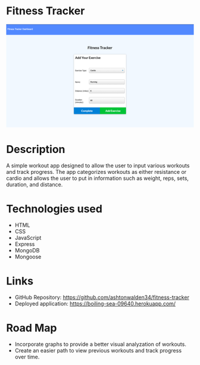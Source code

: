 # Fitness Tracker

![Image of the fitness tracker cardio input](./assets/fitness-tracker-ss.png)

# Description
A simple workout app designed to allow the user to input various workouts and track progress. The app categorizes workouts as either resistance or cardio and allows the user to put in information such as weight, reps, sets, duration, and distance.


# Technologies used
- HTML
- CSS
- JavaScript
- Express
- MongoDB
- Mongoose


# Links
- GitHub Repository: https://github.com/ashtonwalden34/fitness-tracker
- Deployed application: https://boiling-sea-09640.herokuapp.com/

# Road Map
- Incorporate graphs to provide a better visual analyzation of workouts.
- Create an easier path to view previous workouts and track progress over time.
